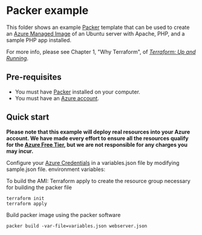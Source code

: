 # Packer example

This folder shows an example [Packer](https://www.packer.io/) template that can be used to create an [Azure Managed
Image](https://docs.microsoft.com/en-us/azure/virtual-machines/windows/build-image-with-packer) of an Ubuntu server with Apache, PHP, and
a sample PHP app installed.

For more info, please see Chapter 1, "Why Terraform", of 
*[Terraform: Up and Running](http://www.terraformupandrunning.com)*.

## Pre-requisites

* You must have [Packer](https://www.packer.io/) installed on your computer. 
* You must have an [Azure account](https://azure.microsoft.com/en-us/).

## Quick start

**Please note that this example will deploy real resources into your Azure account. We have made every effort to ensure 
all the resources qualify for the [Azure Free Tier](https://azure.microsoft.com/en-ca/free/), but we are not responsible for any
charges you may incur.** 

Configure your [Azure Credentials](https://www.terraform.io/docs/providers/azurerm/guides/service_principal_client_secret.html) in a variables.json file by modifying sample.json file. 
environment variables:

To build the AMI:
Terraform apply to create the resource group necessary for building the packer file
```
terraform init
terraform apply
```
Build packer image using the packer software
```
packer build -var-file=variables.json webserver.json
```
